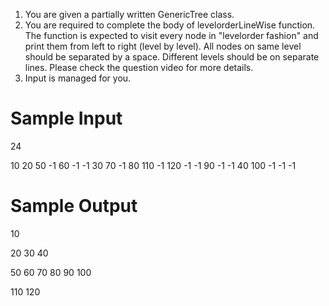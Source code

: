 1. You are given a partially written GenericTree class.
2. You are required to complete the body of levelorderLineWise function. The function is expected to visit every node in "levelorder fashion" and print them from left to right (level by level). All nodes on same level should be separated by a space. Different levels should be on separate lines. Please check the question video for more details.
3. Input is managed for you.



# Sample Input

24

10 20 50 -1 60 -1 -1 30 70 -1 80 110 -1 120 -1 -1 90 -1 -1 40 100 -1 -1 -1

# Sample Output

10 

20 30 40 

50 60 70 80 90 100 

110 120